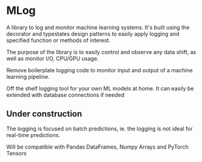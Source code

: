 # MLog
A library to log and monitor machine learning systems. It's built using the decorator and typestates design patterns to easily apply logging and specified function or methods of interest.

The purpose of the library is to easily control and observe any data shift, as well as monitor I/O, CPU/GPU usage.

Remove boilerplate logging code to monitor input and output of a machine learning pipeline.

Off the shelf logging tool for your own ML models at home. It can easily be extended with database connections if needed

## Under construction

The logging is focused on batch predictions, ie. the logging is not ideal for real-time predictions.

Will be compatible with Pandas DataFrames, Numpy Arrays and PyTorch Tensors
